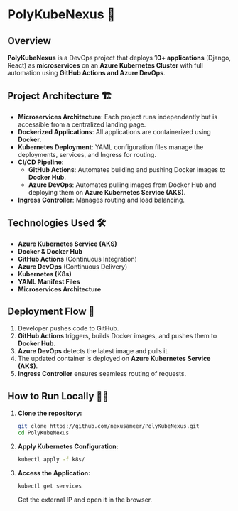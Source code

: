 # PolyKubeNexus 🚀

## Overview
**PolyKubeNexus** is a DevOps project that deploys **10+ applications** (Django, React) as **microservices** on an **Azure Kubernetes Cluster** with full automation using **GitHub Actions and Azure DevOps**.

## Project Architecture 🏗️
- **Microservices Architecture**: Each project runs independently but is accessible from a centralized landing page.
- **Dockerized Applications**: All applications are containerized using **Docker**.
- **Kubernetes Deployment**: YAML configuration files manage the deployments, services, and Ingress for routing.
- **CI/CD Pipeline**:
  - **GitHub Actions**: Automates building and pushing Docker images to **Docker Hub**.
  - **Azure DevOps**: Automates pulling images from Docker Hub and deploying them on **Azure Kubernetes Service (AKS)**.
- **Ingress Controller**: Manages routing and load balancing.

## Technologies Used 🛠️
- **Azure Kubernetes Service (AKS)**
- **Docker & Docker Hub**
- **GitHub Actions** (Continuous Integration)
- **Azure DevOps** (Continuous Delivery)
- **Kubernetes (K8s)**
- **YAML Manifest Files**
- **Microservices Architecture**

## Deployment Flow 🔄
1. Developer pushes code to GitHub.
2. **GitHub Actions** triggers, builds Docker images, and pushes them to **Docker Hub**.
3. **Azure DevOps** detects the latest image and pulls it.
4. The updated container is deployed on **Azure Kubernetes Service (AKS)**.
5. **Ingress Controller** ensures seamless routing of requests.


## How to Run Locally 🏃‍♂️
1. **Clone the repository:**
   ```sh
   git clone https://github.com/nexusameer/PolyKubeNexus.git
   cd PolyKubeNexus
   ```
3. **Apply Kubernetes Configuration:**
   ```sh
   kubectl apply -f k8s/
   ```
4. **Access the Application:**
   ```sh
   kubectl get services
   ```
   Get the external IP and open it in the browser.


